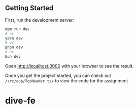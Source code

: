 ## Getting Started

First, run the development server:

```bash
npm run dev
# or
yarn dev
# or
pnpm dev
# or
bun dev
```

Open [http://localhost:3000](http://localhost:3000) with your browser to see the result.

Once you get the project started, you can check out `/src/app/TopHeader.tsx` to view the code for the assignment
# dive-fe
